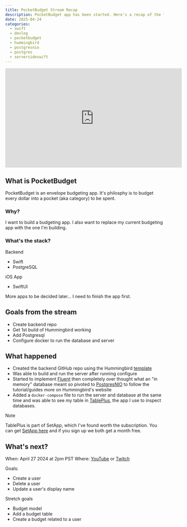 ```yaml
---
title: PocketBudget Stream Recap
description: PocketBudget app has been started. Here's a recap of the first stream.
date: 2025-04-24
categories:
  - swift
  - devlog
  - pocketbudget
  - hummingbird
  - postgresnio
  - postgres
  - serversideswift
---
```


<iframe width="560" height="315" src="https://www.youtube.com/embed/sfkcgzpVoNE?si=SEsF7gJ9sMMG2Hr9" title="YouTube video player" frameborder="0" allow="accelerometer; autoplay; clipboard-write; encrypted-media; gyroscope; picture-in-picture; web-share" referrerpolicy="strict-origin-when-cross-origin" allowfullscreen></iframe>

## What is PocketBudget

PocketBudget is an envelope budgeting app. It's philosphy is to budget every dollar into a pocket (aka category) to be spent.

### Why?

I want to build a budgeting app. I also want to replace my current budgeting app with the one I'm building.

### What's the stack?

Backend

- Swift
- PostgreSQL

iOS App

- SwiftUI

More apps to be decided later... I need to finish the app first.

## Goals from the stream

- Create backend repo
- Get 1st build of Hummingbird working
- Add Postgresql
- Configure docker to run the database and server

## What happened

- Created the backend GitHub repo using the Hummingbird [template](https://github.com/hummingbird-project/template) 
- Was able to build and run the server after running configure
- Started to implement [Fluent](https://github.com/vapor/fluent) then completely over thought what an "in memory" database meant so pivoted to [PostgresNIO](https://github.com/vapor/postgres-nio) to follow the tutorial/guides more on Hummingbird's website
- Added a `docker-compose` file to run the server and database at the same time and was able to see my table in [TablePlus](https://tableplus.com/), the app I use to inspect databases.

> [!NOTE]
>
> TablePlus is part of SetApp, which I've found worth the subscription. You can get [SetApp here](https://lnk.heyjay.coffee/setapp) and if you sign up we both get a month free.

## What's next?

When: April 27 2024 at 2pm PST
Where: [YouTube](https://youtube.com/live/IBWIWOzYGFQ?feature=share) or [Twitch](https://lnk.heyjay.coffee/twitch) 

Goals:

- Create a user
- Delete a user
- Update a user's display name

Stretch goals

- Budget model 
- Add a budget table
- Create a budget related to a user